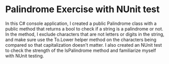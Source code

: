 <h1>Palindrome Exercise with NUnit test</h1>

<p>In this C# console application, I created a public Palindrome class with a public method that returns a bool to check if a string is a palindrome or not. In the method, I exclude characters that are not letters or digits in the string, and make sure use the To.Lower helper method on the characters being compared so that capitalization doesn't matter. I also created an NUnit test to check the strength of the IsPalindrome method and familiarize myself with NUnit testing.</p>
